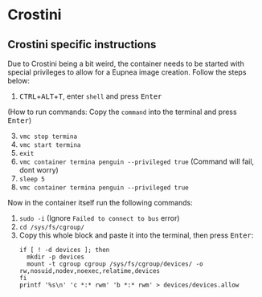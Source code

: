 # Crostini

## Crostini specific instructions
Due to Crostini being a bit weird, the container needs to be started with special privileges to allow for a Eupnea image creation. Follow the steps below:  
1. <kbd>CTRL</kbd>+<kbd>ALT</kbd>+<kbd>T</kbd>, enter `shell` and press <kbd>Enter</kbd>  

(How to run commands: Copy the ``command`` into the terminal and press <kbd>Enter</kbd>)

3. ``vmc stop termina``
4. ``vmc start termina``
5. ``exit``
6. ``vmc container termina penguin --privileged true`` (Command will fail, dont worry)
7. ``sleep 5``
8. ``vmc container termina penguin --privileged true``

Now in the container itself run the following commands:

1. ``sudo -i`` (Ignore ``Failed to connect to bus`` error)
3. ``cd /sys/fs/cgroup/``
4. Copy this whole block and paste it into the terminal, then press <kbd>Enter</kbd>: 
   ```
   if [ ! -d devices ]; then
     mkdir -p devices
     mount -t cgroup cgroup /sys/fs/cgroup/devices/ -o rw,nosuid,nodev,noexec,relatime,devices
   fi
   printf '%s\n' 'c *:* rwm' 'b *:* rwm' > devices/devices.allow
    ```
